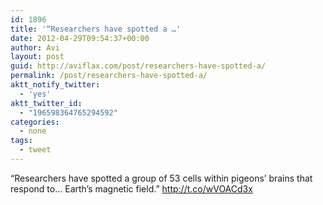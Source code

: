```yaml
---
id: 1896
title: '“Researchers have spotted a …'
date: 2012-04-29T09:54:37+00:00
author: Avi
layout: post
guid: http://aviflax.com/post/researchers-have-spotted-a/
permalink: /post/researchers-have-spotted-a/
aktt_notify_twitter:
  - 'yes'
aktt_twitter_id:
  - "196598364765294592"
categories:
  - none
tags:
  - tweet
---
```

“Researchers have spotted a group of 53 cells within pigeons&#8217; brains that respond to… Earth&#8217;s magnetic field.” <a href="http://t.co/wVOACd3x" rel="nofollow">http://t.co/wVOACd3x</a>